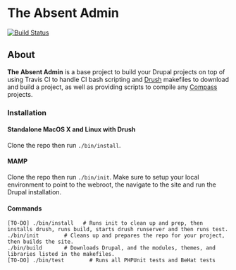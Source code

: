 The Absent Admin
================

[![Build Status](https://travis-ci.org/ryanarmstrong/the-absent-admin.png?branch=master)](https://travis-ci.org/ryanarmstrong/the-absent-admin)

About
-----
**The Absent Admin** is a base project to build your Drupal projects on top of using Travis CI to handle CI bash scripting and [Drush](http://drupal.org/project/drush) makefiles to download and build a project, as well as providing scripts to compile any [Compass](http://compass-style.org/) projects.

### Installation

#### Standalone MacOS X and Linux with Drush

Clone the repo then run `./bin/install`.

#### MAMP

Clone the repo then run `./bin/init`. Make sure to setup your local environment to point to the webroot, the navigate to the site and run the Drupal installation.

#### Commands

    [TO-DO] ./bin/install   # Runs init to clean up and prep, then installs drush, runs build, starts drush runserver and then runs test.
    ./bin/init        # Cleans up and prepares the repo for your project, then builds the site.
    ./bin/build       # Downloads Drupal, and the modules, themes, and libraries listed in the makefiles.
    [TO-DO] ./bin/test        # Runs all PHPUnit tests and BeHat tests
